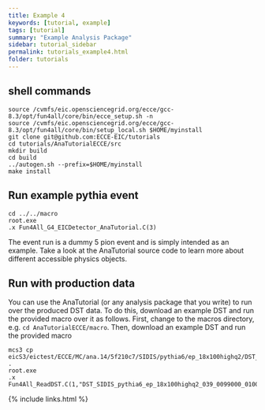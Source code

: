 ```yaml
---
title: Example 4
keywords: [tutorial, example]
tags: [tutorial]
summary: "Example Analysis Package"
sidebar: tutorial_sidebar
permalink: tutorials_example4.html
folder: tutorials
---
```



## shell commands

```
source /cvmfs/eic.opensciencegrid.org/ecce/gcc-8.3/opt/fun4all/core/bin/ecce_setup.sh -n
source /cvmfs/eic.opensciencegrid.org/ecce/gcc-8.3/opt/fun4all/core/bin/setup_local.sh $HOME/myinstall
git clone git@github.com:ECCE-EIC/tutorials
cd tutorials/AnaTutorialECCE/src
mkdir build 
cd build
../autogen.sh --prefix=$HOME/myinstall
make install
```

## Run example pythia event

```
cd ../../macro
root.exe
.x Fun4All_G4_EICDetector_AnaTutorial.C(3)
```

The event run is a dummy 5 pion event and is simply intended as an example. Take a look at the AnaTutorial source code to learn more about different accessible physics objects.


## Run with production data

You can use the AnaTutorial (or any analysis package that you write) to run over the produced DST data. To do this, download an example DST and run the provided macro over it as follows. First, change to the macros directory, e.g. `cd AnaTutorialECCE/macro`. Then, download an example DST and run the provided macro

```
mcs3 cp eicS3/eictest/ECCE/MC/ana.14/5f210c7/SIDIS/pythia6/ep_18x100highq2/DST_SIDIS_pythia6_ep_18x100highq2_039_0099000_01000.root .
root.exe
.x Fun4All_ReadDST.C(1,"DST_SIDIS_pythia6_ep_18x100highq2_039_0099000_01000.root")
```

{% include links.html %}
